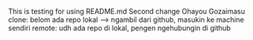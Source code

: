 This is testing for using README.md
Second change
Ohayou Gozaimasu
clone: belom ada repo lokal --> ngambil dari github, masukin ke machine sendiri
remote: udh ada repo di lokal, pengen ngehubungin di github